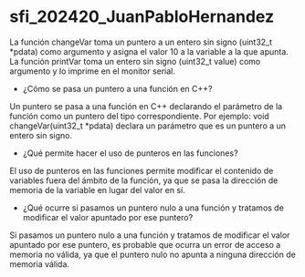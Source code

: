 # sfi_202420_JuanPabloHernandez

La función changeVar toma un puntero a un entero sin signo (uint32_t *pdata) como argumento y asigna el valor 10 a la variable a la que apunta.
La función printVar toma un entero sin signo (uint32_t value) como argumento y lo imprime en el monitor serial.

- ¿Cómo se pasa un puntero a una función en C++?

Un puntero se pasa a una función en C++ declarando el parámetro de la función como un puntero del tipo correspondiente. Por ejemplo: void changeVar(uint32_t *pdata) declara un parámetro que es un puntero a un entero sin signo.

- ¿Qué permite hacer el uso de punteros en las funciones?

El uso de punteros en las funciones permite modificar el contenido de variables fuera del ámbito de la función, ya que se pasa la dirección de memoria de la variable en lugar del valor en sí.

- ¿Qué ocurre si pasamos un puntero nulo a una función y tratamos de modificar el valor apuntado por ese puntero?

Si pasamos un puntero nulo a una función y tratamos de modificar el valor apuntado por ese puntero, es probable que ocurra un error de acceso a memoria no válida, ya que el puntero nulo no apunta a ninguna dirección de memoria válida.
